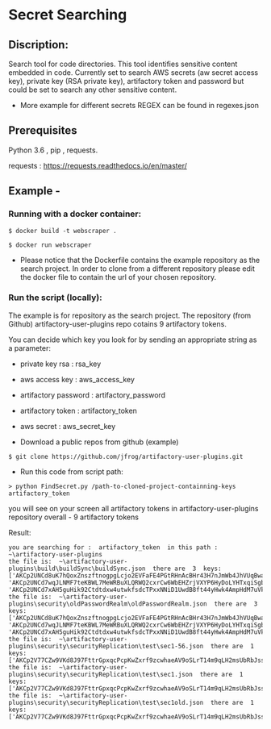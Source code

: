 
# Secret Searching
## Discription:
Search tool for code directories.
This tool identifies sensitive content embedded in code.
Currently set to search AWS secrets (aw secret access key), private key (RSA private key), artifactory token and password but could be set to search any other sensitive content.

- More example for different secrets REGEX can be found in regexes.json

## Prerequisites
Python 3.6 , pip , requests.

requests : https://requests.readthedocs.io/en/master/

## Example -

### Running with a docker container:
```
$ docker build -t webscraper .

$ docker run webscraper
```

* Please notice that the Dockerfile contains the example repository as the search project.
In order to clone from a different repository please edit the docker file to contain the url of your chosen repository.


### Run the script (locally):

The example is for repository as the search project.
The repository (from Github) artifactory-user-plugins repo cotains 9 artifactory tokens.

You can decide which key you look for by sending an appropriate string as a parameter:
* private key rsa : rsa_key
* aws access key : aws_access_key
* artifactory password : artifactory_password
* artifactory token : artifactory_token
* aws secret : aws_secret_key



* Download a public repos from github (example)
```
$ git clone https://github.com/jfrog/artifactory-user-plugins.git
```

* Run this code from script path:
```
> python FindSecret.py /path-to-cloned-project-containning-keys artifactory_token
```

 you will see on your screen all artifactory tokens in artifactory-user-plugins repository overall - 9 artifactory tokens

Result:
```
you are searching for :  artifactory_token  in this path :  ~\artifactory-user-plugins
the file is:  ~\artifactory-user-plugins\build\buildSync\buildSync.json  there are  3  keys:  ['AKCp2UNCd8uK7hQoxZnszftnogpgLcjo2EVFaFE4PGtRHnAcBHr43H7nJmWb4JhVUqBwa2iwX', 'AKCp2UNCd7wqJLNMF7teKBWL7MeWRBuXLQRWQ2cxrCw6WbEHZrjVXYP6HyDoLYHTxqiSgbirQ', 'AKCp2UNCd7xAH5guHik92Ctdtdxw4utwkfsdcTPxxNNiD1UwdB8ft44yHwk4AmpHdM7uVkYzy']
the file is:  ~\artifactory-user-plugins\security\oldPasswordRealm\oldPasswordRealm.json  there are  3  keys:  ['AKCp2UNCd8uK7hQoxZnszftnogpgLcjo2EVFaFE4PGtRHnAcBHr43H7nJmWb4JhVUqBwa2iwX', 'AKCp2UNCd7wqJLNMF7teKBWL7MeWRBuXLQRWQ2cxrCw6WbEHZrjVXYP6HyDoLYHTxqiSgbirQ', 'AKCp2UNCd7xAH5guHik92Ctdtdxw4utwkfsdcTPxxNNiD1UwdB8ft44yHwk4AmpHdM7uVkYzy']
the file is:  ~\artifactory-user-plugins\security\securityReplication\test\sec1-56.json  there are  1  keys:  ['AKCp2V77CZw9VKd8J97FttrGpxqcPcpKwZxrf9zcwhaeAV9oSLrT14m9qLH2msUbRbJssQ6iz']
the file is:  ~\artifactory-user-plugins\security\securityReplication\test\sec1.json  there are  1  keys:  ['AKCp2V77CZw9VKd8J97FttrGpxqcPcpKwZxrf9zcwhaeAV9oSLrT14m9qLH2msUbRbJssQ6iz']
the file is:  ~\artifactory-user-plugins\security\securityReplication\test\sec1old.json  there are  1  keys:  ['AKCp2V77CZw9VKd8J97FttrGpxqcPcpKwZxrf9zcwhaeAV9oSLrT14m9qLH2msUbRbJssQ6iz']

```
